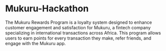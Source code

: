 # Mukuru-Hackathon
The Mukuru Rewards Program is a loyalty system designed to enhance customer engagement and satisfaction for Mukuru, a fintech company specializing in international transactions across Africa. This program allows users to earn points for every transaction they make, refer friends, and engage with the Mukuru app.
